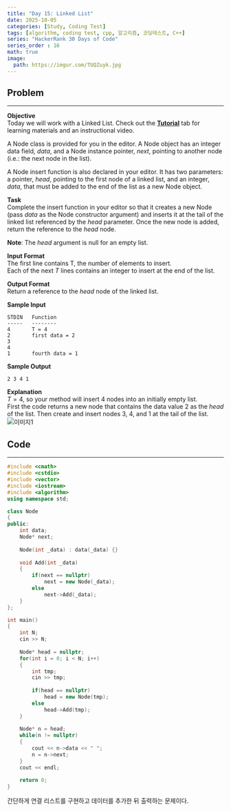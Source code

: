 ```yaml
---
title: "Day 15: Linked List"
date: 2025-10-05
categories: [Study, Coding Test]
tags: [algorithm, coding test, cpp, 알고리즘, 코딩테스트, C++]
series: "HackerRank 30 Days of Code"
series_order : 16
math: true
image:
  path: https://imgur.com/TUQZuyk.jpg
---
```


## Problem

---

**Objective**  
Today we will work with a Linked List. Check out the [**Tutorial**](https://www.hackerrank.com/challenges/30-linked-list/tutorial) tab for learning materials and an instructional video.  

A Node class is provided for you in the editor. A Node object has an integer data field, $data$, and a Node instance pointer, $next$, pointing to another node (i.e.: the next node in the list).

A Node insert function is also declared in your editor. It has two parameters: a pointer, $head$, pointing to the first node of a linked list, and an integer, $data$, that must be added to the end of the list as a new Node object.

**Task**  
Complete the insert function in your editor so that it creates a new Node (pass $data$ as the Node constructor argument) and inserts it at the tail of the linked list referenced by the $head$ parameter. Once the new node is added, return the reference to the $head$ node.

**Note**: The $head$ argument is null for an empty list.

**Input Format**  
The first line contains T, the number of elements to insert.  
Each of the next $T$ lines contains an integer to insert at the end of the list.

**Output Format**  
Return a reference to the $head$ node of the linked list.

**Sample Input**  
```text
STDIN   Function
-----   --------
4       T = 4
2       first data = 2
3
4
1       fourth data = 1
```

**Sample Output**  
```text
2 3 4 1
```

**Explanation**  
$T = 4$, so your method will insert $4$ nodes into an initially empty list.  
First the code returns a new node that contains the data value $2$ as the $head$ of the list. Then create and insert nodes $3$, $4$, and $1$ at the tail of the list.
![이미지1](https://s3.amazonaws.com/hr-challenge-images/17168/1456961238-28488bfa0d-LinkedListExplanation.png)

## Code

---

```cpp
#include <cmath>
#include <cstdio>
#include <vector>
#include <iostream>
#include <algorithm>
using namespace std;

class Node
{
public:
    int data;
    Node* next;
    
    Node(int _data) : data(_data) {}
    
    void Add(int _data)
    {
        if(next == nullptr)
            next = new Node(_data);
        else
            next->Add(_data);
    }
};

int main() 
{
    int N;
    cin >> N;
    
    Node* head = nullptr;
    for(int i = 0; i < N; i++)
    {
        int tmp;
        cin >> tmp;
        
        if(head == nullptr)
            head = new Node(tmp);
        else
            head->Add(tmp);
    }
    
    Node* n = head;
    while(n != nullptr)
    {
        cout << n->data << " ";
        n = n->next;
    }
    cout << endl;
    
    return 0;
}

```

간단하게 연결 리스트를 구현하고 데이터를 추가한 뒤 출력하는 문제이다.
